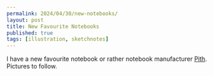 ```yaml
---
permalink: 2024/04/30/new-notebooks/
layout: post
title: New Favourite Notebooks
published: true
tags: [illustration, sketchnotes]
---
```


I have a new favourite notebook or rather notebook manufacturer [Pith](https://www.pithsupply.com/). Pictures to follow.
